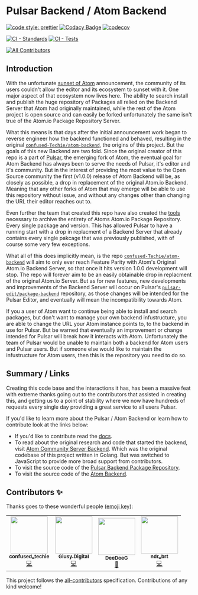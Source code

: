 # Pulsar Backend / Atom Backend
[![code style: prettier](https://img.shields.io/badge/code_style-prettier-ff69b4.svg?style=flat-square)](https://github.com/prettier/prettier)
[![Codacy Badge](https://app.codacy.com/project/badge/Grade/d4ca4ded429c446fb28d0654c8c05d6d)](https://www.codacy.com/gh/confused-Techie/atom-backend/dashboard?utm_source=github.com&amp;utm_medium=referral&amp;utm_content=confused-Techie/atom-backend&amp;utm_campaign=Badge_Grade)
[![codecov](https://codecov.io/gh/confused-Techie/atom-backend/branch/main/graph/badge.svg?token=LZ33F9DSH4)](https://codecov.io/gh/confused-Techie/atom-backend)

[![CI - Standards](https://github.com/confused-Techie/atom-backend/actions/workflows/ci-standards.yml/badge.svg)](https://github.com/confused-Techie/atom-backend/actions/workflows/ci-standards.yml)
[![CI - Tests](https://github.com/confused-Techie/atom-backend/actions/workflows/ci-tests.yml/badge.svg)](https://github.com/confused-Techie/atom-backend/actions/workflows/ci-tests.yml)
<!-- ALL-CONTRIBUTORS-BADGE:START - Do not remove or modify this section -->
[![All Contributors](https://img.shields.io/badge/all_contributors-4-orange.svg?style=flat-square)](#contributors-)
<!-- ALL-CONTRIBUTORS-BADGE:END -->


## Introduction

With the unfortunate [sunset of Atom](https://github.blog/2022-06-08-sunsetting-atom/) announcement, the community of its users couldn't allow the editor and its ecosystem to sunset with it. One major aspect of that ecosystem now lives here. The ability to search install and publish the huge repository of Packages all relied on the Backend Server that Atom had originally maintained, while the rest of the Atom project is open source and can easily be forked unfortunately the same isn't true of the Atom.io Package Repository Server.

What this means is that days after the initial announcement work began to reverse engineer how the backend functioned and behaved, resulting in the original [`confused-Techie/atom-backend`](https://github.com/confused-Techie/atom-backend), the origins of this project. But the goals of this new Backend are two fold.
Since the original creator of this repo is a part of [Pulsar](https://github.com/pulsar-edit), the emerging fork of Atom, the eventual goal for Atom Backend has always been to serve the needs of Pulsar, it's editor and it's community. But in the interest of providing the most value to the Open Source community the first (v1.0.0) release of Atom Backend will be, as closely as possible, a drop in replacement of the original Atom.io Backend. Meaning that any other forks of Atom that may emerge will be able to use this repository without issue, and without any changes other than changing the URL their editor reaches out to.

Even further the team that created this repo have also created the [tools](https://github.com/confused-Techie/AtomPackagesArchive) necessary to archive the entirety of Atoms Atom.io Package Repository. Every single package and version. This has allowed Pulsar to have a running start with a drop in replacment of a Backend Server that already contains every single pakcage that was previously published, with of course some very few exceptions.

What all of this does implicitly mean, is the repo [`confused-Techie/atom-backend`](https://github.com/confused-Techie/atom-backend) will aim to only ever reach Feature Parity with Atom's Original Atom.io Backend Server, so that once it hits version 1.0.0 development will stop. The repo will forever aim to be an easily obtainable drop in replacment of the original Atom.io Server. But as for new features, new developments and improvements of the Backend Server will occur on Pulsar's [`pulsar-edit/package-backend`](https://github.com/pulsar-edit/package-backend) repository, as those changes will be intended for the Pulsar Editor, and eventually will mean the incompatibility towards Atom.

If you a user of Atom want to continue being able to install and search packages, but don't want to manage your own backend infustructure, you are able to change the URL your Atom instance points to, to the backend in use for Pulsar. But be warned that eventually an improvement or change intended for Pulsar will break how it interacts with Atom. Unfortunately the team of Pulsar would be unable to maintain both a backend for Atom users and Pulsar users. But if someone else would like to maintain the infustructure for Atom users, then this is the repository you need to do so.

## Summary / Links

Creating this code base and the interactions it has, has been a massive feat with extreme thanks going out to the contributors that assisted in creating this, and getting us to a point of stability where we now have hundreds of requests every single day providing a great service to all users Pulsar.

If you'd like to learn more about the Pulsar / Atom Backend or learn how to contribute look at the links below:

* If you'd like to contribute read the [docs](/docs/reference/index.md).
* To read about the original research and code that started the backend, visit [Atom Community Server Backend](https://github.com/confused-Techie/atom-community-server-backend). Which was the original codebase of this project written in Golang. But was switched to JavaScript to provide more broad support from contributors.
* To visit the source code of the [Pulsar Backend Package Repository](https://github.com/pulsar-edit/package-backend).
* To visit the source code of the [Atom Backend](https://github.com/confused-Techie/atom-backend).

## Contributors ✨

Thanks goes to these wonderful people ([emoji key](https://allcontributors.org/docs/en/emoji-key)):

<!-- ALL-CONTRIBUTORS-LIST:START - Do not remove or modify this section -->
<!-- prettier-ignore-start -->
<!-- markdownlint-disable -->
<table>
  <tr>
    <td align="center"><a href="https://github.com/confused-Techie"><img src="https://avatars.githubusercontent.com/u/26921489?v=4?s=100" width="100px;" alt=""/><br /><sub><b>confused_techie</b></sub></a><br /><a href="https://github.com/confused-Techie/atom-backend/commits?author=confused-Techie" title="Code">💻</a></td>
    <td align="center"><a href="https://github.com/Digitalone1"><img src="https://avatars.githubusercontent.com/u/25790525?v=4?s=100" width="100px;" alt=""/><br /><sub><b>Giusy Digital</b></sub></a><br /><a href="https://github.com/confused-Techie/atom-backend/commits?author=Digitalone1" title="Code">💻</a></td>
    <td align="center"><a href="https://github.com/DeeDeeG"><img src="https://avatars.githubusercontent.com/u/20157115?v=4?s=100" width="100px;" alt=""/><br /><sub><b>DeeDeeG</b></sub></a><br /><a href="#ideas-DeeDeeG" title="Ideas, Planning, & Feedback">🤔</a></td>
    <td align="center"><a href="https://github.com/ndr-brt"><img src="https://avatars.githubusercontent.com/u/8570990?v=4?s=100" width="100px;" alt=""/><br /><sub><b>ndr_brt</b></sub></a><br /><a href="https://github.com/confused-Techie/atom-backend/commits?author=ndr-brt" title="Code">💻</a></td>
  </tr>
</table>

<!-- markdownlint-restore -->
<!-- prettier-ignore-end -->

<!-- ALL-CONTRIBUTORS-LIST:END -->

This project follows the [all-contributors](https://github.com/all-contributors/all-contributors) specification. Contributions of any kind welcome!
